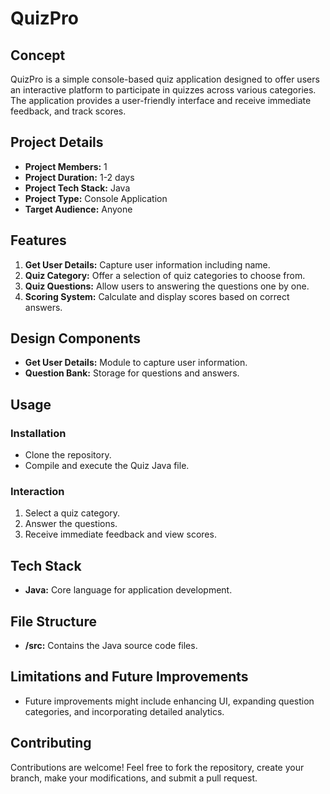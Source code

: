 # QuizPro

## Concept
QuizPro is a simple console-based quiz application designed to offer users an interactive platform to participate in  quizzes across various categories. The application provides a user-friendly interface and receive immediate feedback, and track scores.

## Project Details
- **Project Members:** 1 
- **Project Duration:** 1-2 days 
- **Project Tech Stack:** Java 
- **Project Type:** Console Application 
- **Target Audience:** Anyone

## Features
1. **Get User Details:** Capture user information including name.
2. **Quiz Category:** Offer a selection of quiz categories to choose from.
3. **Quiz Questions:** Allow users to answering the questions one by one.
4. **Scoring System:** Calculate and display scores based on correct answers.

## Design Components
- **Get User Details:** Module to capture user information.
- **Question Bank:** Storage for questions and answers.

## Usage
### Installation
- Clone the repository.
- Compile and execute the Quiz Java file.

### Interaction

1. Select a quiz category.
2. Answer the questions.
3. Receive immediate feedback and view scores.

## Tech Stack
- **Java:** Core language for application development.

## File Structure
- **/src:** Contains the Java source code files.

## Limitations and Future Improvements
- Future improvements might include enhancing UI, expanding question categories, and incorporating detailed analytics.

## Contributing
Contributions are welcome! Feel free to fork the repository, create your branch, make your modifications, and submit a pull request.
